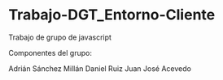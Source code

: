 # Trabajo-DGT_Entorno-Cliente
Trabajo de grupo de javascript


Componentes del grupo:

Adrián Sánchez Millán
Daniel Ruiz
Juan José Acevedo

